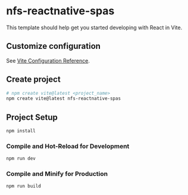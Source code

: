 # nfs-reactnative-spas

This template should help get you started developing with React in Vite.

## Customize configuration

See [Vite Configuration Reference](https://vite.dev/config/).

## Create project

```sh
# npm create vite@latest <project_name>
npm create vite@latest nfs-reactnative-spas
```

## Project Setup

```sh
npm install
```

### Compile and Hot-Reload for Development

```sh
npm run dev
```

### Compile and Minify for Production

```sh
npm run build
```
